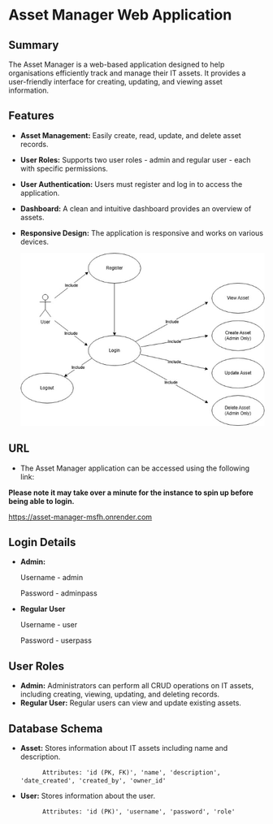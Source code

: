 # Asset Manager Web Application

## Summary
The Asset Manager is a web-based application designed to help organisations efficiently track and manage their IT assets. It provides a user-friendly interface for creating, updating, and viewing asset information.

## Features
- **Asset Management:** Easily create, read, update, and delete asset records.
- **User Roles:** Supports two user roles - admin and regular user - each with specific permissions.
- **User Authentication:** Users must register and log in to access the application.
- **Dashboard:** A clean and intuitive dashboard provides an overview of assets.
- **Responsive Design:** The application is responsive and works on various devices.

    ![image](static\css\js\images\UseCase.jpg)

## URL
- The Asset Manager application can be accessed using the following link:

**Please note it may take over a minute for the instance to spin up before being able to login.**

https://asset-manager-msfh.onrender.com

## Login Details
- **Admin:** 

    Username - admin

    Password - adminpass

- **Regular User**

    Username - user  

    Password - userpass

## User Roles
- **Admin:** Administrators can perform all CRUD operations on IT assets, including creating, viewing, updating, and deleting records.
- **Regular User:** Regular users can view and update existing assets.


## Database Schema

- **Asset:** Stores information about IT assets including name and description.
  
            Attributes: 'id (PK, FK)', 'name', 'description', 'date_created', 'created_by', 'owner_id'

- **User:** Stores information about the user.

            Attributes: 'id (PK)', 'username', 'password', 'role'
